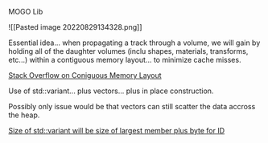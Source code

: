 MOGO Lib

![[Pasted image 20220829134328.png]]

Essential idea... when propagating a track through a volume, we will gain by holding all of the daughter volumes (inclu shapes, materials, transforms, etc...) within a contiguous memory layout... to minimize cache misses.

[Stack Overflow on Coniguous Memory Layout](https://stackoverflow.com/questions/46639023/contiguous-storage-of-polymorphic-types)

Use of std::variant...  plus vectors... plus in place construction.

Possibly only issue would be that vectors can still scatter the data accross the heap.  

[Size of std::variant will be size of largest member plus byte for ID](https://stackoverflow.com/questions/45575892/why-is-sizeofstdvariant-the-same-size-as-a-struct-with-the-same-members)

